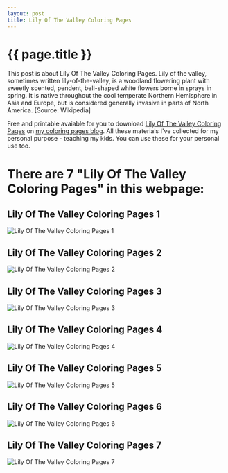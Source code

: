 ```yaml
---
layout: post
title: Lily Of The Valley Coloring Pages
---
```


{{ page.title }}
================

This post is about Lily Of The Valley Coloring Pages. Lily of the valley, sometimes written lily-of-the-valley, is a woodland flowering plant with sweetly scented, pendent, bell-shaped white flowers borne in sprays in spring. It is native throughout the cool temperate Northern Hemisphere in Asia and Europe, but is considered generally invasive in parts of North America. [Source: Wikipedia]

Free and printable avaiable for you to download [Lily Of The Valley Coloring Pages](https://coloring-pages.github.io/2022/1/19/Lily-Of-The-Valley-Coloring-Pages.html) on [my coloring pages blog](https://coloring-pages.github.io/). All these materials I've collected for my personal purpose - teaching my kids. You can use these for your personal use too.

# **There are 7 "Lily Of The Valley Coloring Pages" in this webpage:**

## Lily Of The Valley Coloring Pages 1

![Lily Of The Valley Coloring Pages 1](https://coloring-pages.github.io/coloring-pages/Lily-Of-The-Valley-Coloring-Pages-1.png)

<script async src="https://pagead2.googlesyndication.com/pagead/js/adsbygoogle.js?client=ca-pub-6753140515841889" crossorigin="anonymous"></script> <ins class="adsbygoogle" style="display:block" data-ad-format="autorelaxed" data-ad-client="ca-pub-6753140515841889" data-ad-slot="5405745125"></ins><script>(adsbygoogle = window.adsbygoogle || []).push({}); </script>

## Lily Of The Valley Coloring Pages 2

![Lily Of The Valley Coloring Pages 2](https://coloring-pages.github.io/coloring-pages/Lily-Of-The-Valley-Coloring-Pages-2.png)

## Lily Of The Valley Coloring Pages 3

![Lily Of The Valley Coloring Pages 3](https://coloring-pages.github.io/coloring-pages/Lily-Of-The-Valley-Coloring-Pages-3.png)

## Lily Of The Valley Coloring Pages 4

![Lily Of The Valley Coloring Pages 4](https://coloring-pages.github.io/coloring-pages/Lily-Of-The-Valley-Coloring-Pages-4.png)

## Lily Of The Valley Coloring Pages 5

![Lily Of The Valley Coloring Pages 5](https://coloring-pages.github.io/coloring-pages/Lily-Of-The-Valley-Coloring-Pages-5.png)

## Lily Of The Valley Coloring Pages 6

![Lily Of The Valley Coloring Pages 6](https://coloring-pages.github.io/coloring-pages/Lily-Of-The-Valley-Coloring-Pages-6.png)

## Lily Of The Valley Coloring Pages 7

![Lily Of The Valley Coloring Pages 7](https://coloring-pages.github.io/coloring-pages/Lily-Of-The-Valley-Coloring-Pages-7.png)

<script async src="https://pagead2.googlesyndication.com/pagead/js/adsbygoogle.js?client=ca-pub-6753140515841889" crossorigin="anonymous"></script> <ins class="adsbygoogle" style="display:block" data-ad-format="autorelaxed" data-ad-client="ca-pub-6753140515841889" data-ad-slot="5405745125"></ins><script>(adsbygoogle = window.adsbygoogle || []).push({}); </script>

